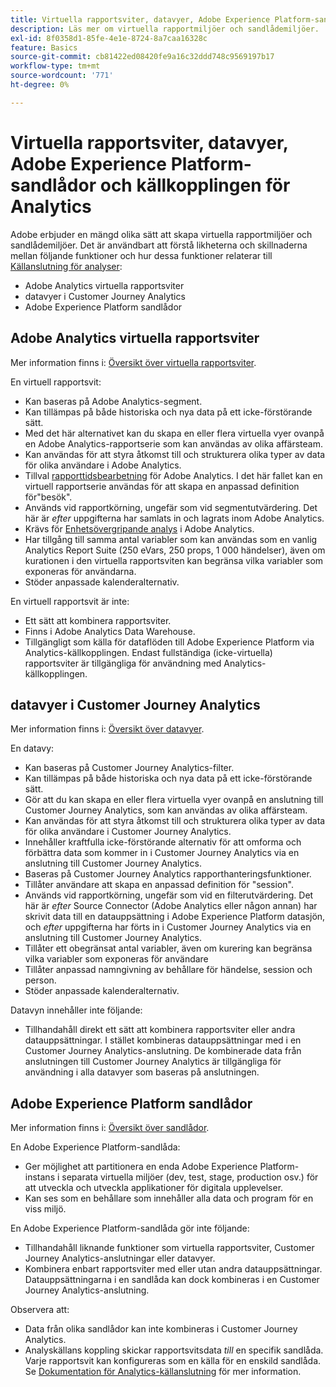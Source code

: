 ```yaml
---
title: Virtuella rapportsviter, datavyer, Adobe Experience Platform-sandlådor och källkopplingen för Analytics
description: Läs mer om virtuella rapportmiljöer och sandlådemiljöer.
exl-id: 8f0358d1-85fe-4e1e-8724-8a7caa16328c
feature: Basics
source-git-commit: cb81422ed08420fe9a16c32ddd748c9569197b17
workflow-type: tm+mt
source-wordcount: '771'
ht-degree: 0%

---
```


# Virtuella rapportsviter, datavyer, Adobe Experience Platform-sandlådor och källkopplingen för Analytics

Adobe erbjuder en mängd olika sätt att skapa virtuella rapportmiljöer och sandlådemiljöer. Det är användbart att förstå likheterna och skillnaderna mellan följande funktioner och hur dessa funktioner relaterar till [Källanslutning för analyser](https://experienceleague.adobe.com/docs/experience-platform/sources/ui-tutorials/create/adobe-applications/analytics.html?lang=en):

* Adobe Analytics virtuella rapportsviter
* datavyer i Customer Journey Analytics
* Adobe Experience Platform sandlådor

## Adobe Analytics virtuella rapportsviter

Mer information finns i: [Översikt över virtuella rapportsviter](https://experienceleague.adobe.com/docs/analytics/components/virtual-report-suites/vrs-about.html?lang=en).

En virtuell rapportsvit:

* Kan baseras på Adobe Analytics-segment.
* Kan tillämpas på både historiska och nya data på ett icke-förstörande sätt.
* Med det här alternativet kan du skapa en eller flera virtuella vyer ovanpå en Adobe Analytics-rapportserie som kan användas av olika affärsteam.
* Kan användas för att styra åtkomst till och strukturera olika typer av data för olika användare i Adobe Analytics.
* Tillval [rapporttidsbearbetning](https://experienceleague.adobe.com/docs/analytics/components/virtual-report-suites/vrs-report-time-processing.html?lang=en) för Adobe Analytics. I det här fallet kan en virtuell rapportserie användas för att skapa en anpassad definition för&quot;besök&quot;.
* Används vid rapportkörning, ungefär som vid segmentutvärdering. Det här är _efter_ uppgifterna har samlats in och lagrats inom Adobe Analytics.
* Krävs för [Enhetsövergripande analys](https://experienceleague.adobe.com/docs/analytics/components/cda/overview.html?lang=en) i Adobe Analytics.
* Har tillgång till samma antal variabler som kan användas som en vanlig Analytics Report Suite (250 eVars, 250 props, 1 000 händelser), även om kurationen i den virtuella rapportsviten kan begränsa vilka variabler som exponeras för användarna.
* Stöder anpassade kalenderalternativ.

En virtuell rapportsvit är inte:

* Ett sätt att kombinera rapportsviter.
* Finns i Adobe Analytics Data Warehouse.
* Tillgängligt som källa för dataflöden till Adobe Experience Platform via Analytics-källkopplingen. Endast fullständiga (icke-virtuella) rapportsviter är tillgängliga för användning med Analytics-källkopplingen.


## datavyer i Customer Journey Analytics

Mer information finns i: [Översikt över datavyer](https://experienceleague.adobe.com/docs/analytics-platform/using/cja-dataviews/data-views.html?lang=en).

En datavy:

* Kan baseras på Customer Journey Analytics-filter.
* Kan tillämpas på både historiska och nya data på ett icke-förstörande sätt.
* Gör att du kan skapa en eller flera virtuella vyer ovanpå en anslutning till Customer Journey Analytics, som kan användas av olika affärsteam.
* Kan användas för att styra åtkomst till och strukturera olika typer av data för olika användare i Customer Journey Analytics.
* Innehåller kraftfulla icke-förstörande alternativ för att omforma och förbättra data som kommer in i Customer Journey Analytics via en anslutning till Customer Journey Analytics.
* Baseras på Customer Journey Analytics rapporthanteringsfunktioner.
* Tillåter användare att skapa en anpassad definition för &quot;session&quot;.
* Används vid rapportkörning, ungefär som vid en filterutvärdering. Det här är _efter_ Source Connector (Adobe Analytics eller någon annan) har skrivit data till en datauppsättning i Adobe Experience Platform datasjön, och _efter_ uppgifterna har förts in i Customer Journey Analytics via en anslutning till Customer Journey Analytics.
* Tillåter ett obegränsat antal variabler, även om kurering kan begränsa vilka variabler som exponeras för användare
* Tillåter anpassad namngivning av behållare för händelse, session och person.
* Stöder anpassade kalenderalternativ.

Datavyn innehåller inte följande:

* Tillhandahåll direkt ett sätt att kombinera rapportsviter eller andra datauppsättningar. I stället kombineras datauppsättningar med i en Customer Journey Analytics-anslutning. De kombinerade data från anslutningen till Customer Journey Analytics är tillgängliga för användning i alla datavyer som baseras på anslutningen.

## Adobe Experience Platform sandlådor

Mer information finns i: [Översikt över sandlådor](https://experienceleague.adobe.com/docs/experience-platform/sandbox/home.html?lang=en).

En Adobe Experience Platform-sandlåda:

* Ger möjlighet att partitionera en enda Adobe Experience Platform-instans i separata virtuella miljöer (dev, test, stage, production osv.) för att utveckla och utveckla applikationer för digitala upplevelser.
* Kan ses som en behållare som innehåller alla data och program för en viss miljö.

En Adobe Experience Platform-sandlåda gör inte följande:

* Tillhandahåll liknande funktioner som virtuella rapportsviter, Customer Journey Analytics-anslutningar eller datavyer.
* Kombinera enbart rapportsviter med eller utan andra datauppsättningar. Datauppsättningarna i en sandlåda kan dock kombineras i en Customer Journey Analytics-anslutning.

Observera att:

* Data från olika sandlådor kan inte kombineras i Customer Journey Analytics.
* Analyskällans koppling skickar rapportsvitsdata _till_ en specifik sandlåda. Varje rapportsvit kan konfigureras som en källa för en enskild sandlåda. Se [Dokumentation för Analytics-källanslutning](https://experienceleague.adobe.com/docs/experience-platform/sources/ui-tutorials/create/adobe-applications/analytics.html?lang=en) för mer information.
